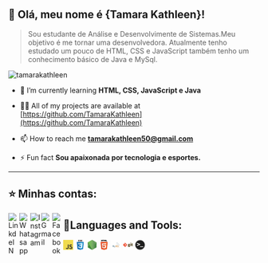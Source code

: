 ## 💜 Olá, meu nome é <strong>{Tamara Kathleen}!</strong>

> Sou estudante de Análise e Desenvolvimente de Sistemas.Meu objetivo é me tornar uma desenvolvedora. Atualmente tenho estudado um pouco de HTML, CSS e JavaScript também tenho um conhecimento básico de Java e MySql.

<p align="left"> <img src="https://komarev.com/ghpvc/?username=tamarakathleen&label=Profile%20views&color=0e75b6&style=flat" alt="tamarakathleen" /> </p>

- 🌱 I’m currently learning **HTML, CSS, JavaScript e Java**

- 👨‍💻 All of my projects are available at [https://github.com/TamaraKathleen](https://github.com/TamaraKathleen)

- 📫 How to reach me **tamarakathleen50@gmail.com**

- ⚡ Fun fact **Sou apaixonada por tecnologia e esportes.**

---
## ⭐ Minhas contas: 
<a target="_blank" href="https://linkedin.com/in/tamara-kathleen-b40ab0198">
  <img align="left" alt="LinkdeIN" width="22px" src="https://cdn.jsdelivr.net/npm/simple-icons@v3/icons/linkedin.svg" />
</a>
<a target="_blank" href="https://api.whatsapp.com/send?phone=5561992702151">
  <img align="left" alt="Whatsapp" width="22px" src="https://cdn.jsdelivr.net/npm/simple-icons@v3/icons/whatsapp.svg" />
</a>
<a target="_blank" href="https://instagram.com/kathleen.tamara">
  <img align="left" alt="Instagram" width="22px" src="https://cdn.jsdelivr.net/npm/simple-icons@v3/icons/instagram.svg" />
</a>
<a target="_blank" href="mailto:tamarakathleen50@gmail.com">
  <img align="left" alt="Gmail" width="22px" src="https://cdn.jsdelivr.net/npm/simple-icons@v3/icons/gmail.svg" />
</a>
<a target="_blank" href="//fb.com/tamara.kathleen2">
  <img align="left" alt="Facebook" width="22px" src="https://cdn.jsdelivr.net/npm/simple-icons@v3/icons/facebook.svg" />
</a>



## 🚀Languages and Tools:
<code><img height="20" src="https://raw.githubusercontent.com/github/explore/80688e429a7d4ef2fca1e82350fe8e3517d3494d/topics/javascript/javascript.png"></code>
<code><img height="20" src="https://raw.githubusercontent.com/github/explore/80688e429a7d4ef2fca1e82350fe8e3517d3494d/topics/css/css.png"></code>
<code><img height="20" src="https://raw.githubusercontent.com/github/explore/80688e429a7d4ef2fca1e82350fe8e3517d3494d/topics/nodejs/nodejs.png"></code>
<code><img height="20" src="https://raw.githubusercontent.com/github/explore/80688e429a7d4ef2fca1e82350fe8e3517d3494d/topics/html/html.png"></code>
<code><img height="20" src="https://raw.githubusercontent.com/github/explore/80688e429a7d4ef2fca1e82350fe8e3517d3494d/topics/mysql/mysql.png"></code>
<code><img height="20" src="https://raw.githubusercontent.com/github/explore/80688e429a7d4ef2fca1e82350fe8e3517d3494d/topics/git/git.png"></code>
<code><img height="20" src="https://raw.githubusercontent.com/github/explore/80688e429a7d4ef2fca1e82350fe8e3517d3494d/topics/terminal/terminal.png"></code>
